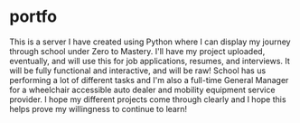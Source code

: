 # portfo
This is a server I have created using Python where I can display my journey through school under Zero to Mastery.
I'll have my project uploaded, eventually, and will use this for job applications, resumes, and interviews.
It will be fully functional and interactive, and will be raw! School has us performing a lot of different tasks and
I'm also a full-time General Manager for a wheelchair accessible auto dealer and mobility equipment service provider.
I hope my different projects come through clearly and I hope this helps prove my willingness to continue to learn!

